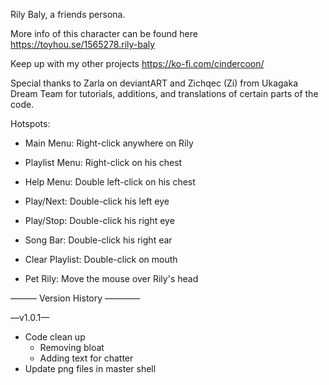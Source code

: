 Rily Baly, a friends persona.

More info of this character can be found here https://toyhou.se/1565278.rily-baly

Keep up with my other projects https://ko-fi.com/cindercoon/

Special thanks to Zarla on deviantART and Zichqec (Zi) from Ukagaka Dream Team for tutorials, additions, and translations of certain parts of the code.

Hotspots:
   * Main Menu: Right-click anywhere on Rily
   * Playlist Menu: Right-click on his chest
   * Help Menu: Double left-click on his chest

   * Play/Next: Double-click his left eye
   * Play/Stop: Double-click his right eye
   * Song Bar: Double-click his right ear
   * Clear Playlist: Double-click on mouth

   * Pet Rily: Move the mouse over Rily's head


——— Version History ————

—v1.0.1—

* Code clean up
   * Removing bloat
   * Adding text for chatter 
* Update png files in master shell
